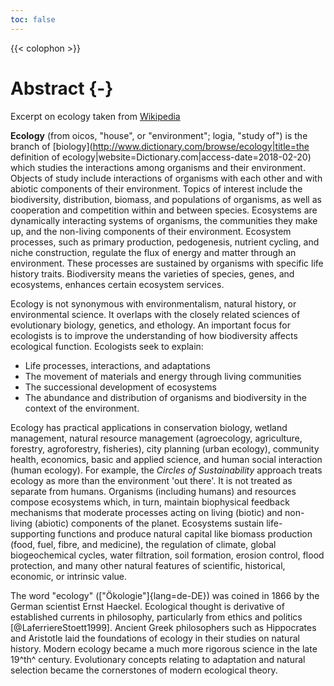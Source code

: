 ```yaml
---
toc: false
---
```


{{< colophon >}}

# Abstract {-}

Excerpt on ecology taken from [Wikipedia](https://en.wikipedia.org/wiki/Ecology)

**Ecology** (from
oicos, <!-- spell-check: ignore -->
"house", or "environment"; logia, "study of") is the branch of [biology](http://www.dictionary.com/browse/ecology|title=the definition of ecology|website=Dictionary.com|access-date=2018-02-20) which studies the interactions among organisms and their environment. 
Objects of study include interactions of organisms with each other and with abiotic components of their environment. 
Topics of interest include the biodiversity, distribution, biomass, and populations of organisms, as well as cooperation and competition within and between species.
Ecosystems are dynamically interacting systems of organisms, the communities they make up, and the non-living components of their environment. 
Ecosystem processes, such as primary production, pedogenesis, nutrient cycling, and niche construction, regulate the flux of energy and matter through an environment.
These processes are sustained by organisms with specific life history traits.
Biodiversity means the varieties of species, genes, and ecosystems, enhances certain ecosystem services.

Ecology is not synonymous with environmentalism, natural history, or environmental science.
It overlaps with the closely related sciences of evolutionary biology, genetics, and ethology.
An important focus for ecologists is to improve the understanding of how biodiversity affects ecological function. 
Ecologists seek to explain:

* Life processes, interactions, and adaptations
* The movement of materials and energy through living communities
* The successional development of ecosystems
* The abundance and distribution of organisms and biodiversity in the context of the environment.

Ecology has practical applications in conservation biology, wetland management, natural resource management (agroecology, agriculture, forestry, agroforestry, fisheries), city planning (urban ecology), community health, economics, basic and applied science, and human social interaction (human ecology). 
For example, the _Circles of Sustainability_ approach treats ecology as more than the environment 'out there'. 
It is not treated as separate from humans. Organisms (including humans) and resources compose ecosystems which, in turn, maintain biophysical feedback mechanisms that moderate processes  acting on living (biotic) and non-living (abiotic) components of the planet. 
Ecosystems sustain life-supporting functions and produce natural capital like  biomass production (food, fuel, fibre, and medicine), the regulation of climate, global biogeochemical cycles, water filtration, soil formation, erosion control, flood protection, and many other natural features of scientific, historical, economic, or intrinsic value.

The word "ecology" (["Ökologie"]{lang=de-DE}) was coined in 1866 by the German scientist Ernst Haeckel. 
Ecological thought is derivative of established currents in philosophy, particularly from ethics and politics [@LaferriereStoett1999]. 
Ancient Greek philosophers such as Hippocrates and Aristotle laid the foundations of ecology in their studies on natural history.
Modern ecology became a much more rigorous science in the late 19^th^ century.
Evolutionary concepts relating to adaptation and natural selection became the cornerstones of modern ecological theory.
